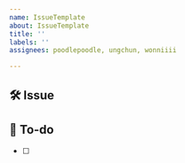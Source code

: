 ```yaml
---
name: IssueTemplate
about: IssueTemplate
title: ''
labels: ''
assignees: poodlepoodle, ungchun, wonniiii

---
```


## 🛠 Issue


## 📝 To-do
<!-- 진행할 작업에 대해 적어주세요 -->
- [ ]

